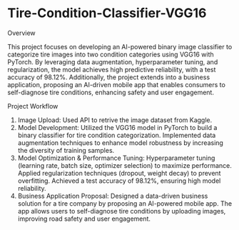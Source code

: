 # Tire-Condition-Classifier-VGG16

Overview

This project focuses on developing an AI-powered binary image classifier to categorize tire images into two condition categories using VGG16 with PyTorch. By leveraging data augmentation, hyperparameter tuning, and regularization, the model achieves high predictive reliability, with a test accuracy of 98.12%. Additionally, the project extends into a business application, proposing an AI-driven mobile app that enables consumers to self-diagnose tire conditions, enhancing safety and user engagement.

Project Workflow
1. Image Upload:
   Used API to retrive the image dataset from Kaggle.
2. Model Development:
   Utilized the VGG16 model in PyTorch to build a binary classifier for tire condition categorization.
   Implemented data augmentation techniques to enhance model robustness by increasing the diversity of training samples.
3. Model Optimization & Performance Tuning:
   Hyperparameter tuning (learning rate, batch size, optimizer selection) to maximize performance.
   Applied regularization techniques (dropout, weight decay) to prevent overfitting.
   Achieved a test accuracy of 98.12%, ensuring high model reliability.
4. Business Application Proposal:
   Designed a data-driven business solution for a tire company by proposing an AI-powered mobile app.
   The app allows users to self-diagnose tire conditions by uploading images, improving road safety and user engagement.
